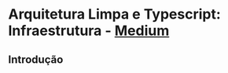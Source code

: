 # Arquitetura Limpa e Typescript: Infraestrutura - [Medium](https://filipemata.medium.com/arquitetura-limpa-e-typescript-infraestrutura-f0324ade6bd7)

## Introdução
